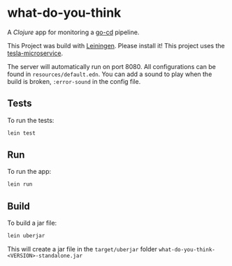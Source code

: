 # what-do-you-think
A _Clojure_ app for monitoring a [go-cd](https://www.gocd.org/) pipeline.

This Project was build with [Leiningen](https://leiningen.org/). Please install it! This project uses the
[tesla-microservice](https://github.com/otto-de/tesla-microservice).

The server will automatically run on port 8080. All configurations can be found in `resources/default.edn`.
You can add a sound to play when the build is broken, ```:error-sound``` in the config file.

## Tests
To run the tests:
```bash
lein test
```

## Run
To run the app:
```bash
lein run
```

## Build
To build a jar file:
```bash
lein uberjar
```
This will create a jar file in the `target/uberjar` folder `what-do-you-think-<VERSION>-standalone.jar`
